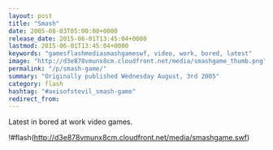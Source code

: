 ```yaml
---
layout: post
title: "Smash"
date: 2005-08-03T05:00:00+0000
release_date: 2015-06-01T13:45:04+0000
lastmod: 2015-06-01T13:45:04+0000
keywords: "gamesflashmediasmashgameswf, video, work, bored, latest"
image: "http://d3e878vmunx8cm.cloudfront.net/media/smashgame_thumb.png"
permalink: "/p/smash-game/"
summary: "Originally published Wednesday August, 3rd 2005"
category: flash
hashtag: "#axisofstevil_smash-game"
redirect_from:
---
```


Latest in bored at work video games.

!#flash(http://d3e878vmunx8cm.cloudfront.net/media/smashgame.swf)
